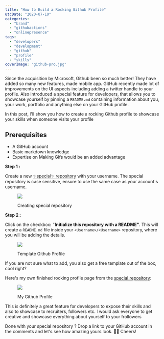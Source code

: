 ```yaml
---
title: "How to Build a Rocking Github Profile"
utcDate: "2020-07-10"
categories: 
  - "brand"
  - "githubactions"
  - "onlinepresence"
tags: 
  - "developers"
  - "development"
  - "github"
  - "profile"
  - "skills"
coverImage: "github-pro.jpg"
---
```


Since the acquisition by Microsoft, Github been so much better! They have added so many new features, made mobile app. GitHub recently made lot of improvements on the UI aspects including adding a twitter handle to your profile. Also introduced a special feature for developers, that allows you to showcase yourself by pinning a `README.md` containing information about you, your work, portfolio and anything else on your GitHub profile.

In this post, I'll show you how to create a rocking Github profile to showcase your skills when someone visits your profile

## Prerequisites

- A GitHub account
- Basic markdown knowledge
- Expertise on Making Gifs would be an added advantage

**Step 1 :**

Create a new [✨special✨ repository](https://github.com/new) with your username. The special repository is case sensitive, ensure to use the same case as your account's username.

<figure>

![](https://sajeetharan.wordpress.com/wp-content/uploads/2020/07/1.png?w=771)

<figcaption>

Creating special repository

</figcaption>

</figure>

**Step 2 :**

Click on the checkbox: **"Initialize this repository with a README"**. This will create a `README.md` file inside your `<Username>/<Username>` repository, where you will be adding the details.

<figure>

![](https://sajeetharan.wordpress.com/wp-content/uploads/2020/07/jatorpext.png?w=1024)

<figcaption>

Template Github Profile

</figcaption>

</figure>

If you are not sure what to add, you also get a free template out of the box, cool right?

Here's my own finished rocking profile page from the [special repository](https://github.com/sajeetharan):

<figure>

![](https://sajeetharan.wordpress.com/wp-content/uploads/2020/07/platformer.gif?w=1024)

<figcaption>

My Github Profile

</figcaption>

</figure>

This is definitely a great feature for developers to expose their skills and also to showcase to recruiters, followers etc. I would ask everyone to get creative and showcase everything about yourself to your frollowers

Done with your special repository ? Drop a link to your GitHub account in the comments and let's see how amazing yours look. ✌🏾 Cheers!
